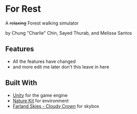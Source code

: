 # For Rest
A ~~relaxing~~ Forest walking simulator

by Chung "Charlie" Chin, Sayed Thurab, and Melissa Santos

## Features
 + All the features have changed
 + and more edit me later don't this leave in here

## Built With
 + [Unity](https://unity3d.com/) for the game engine
 + [Nature Kit](https://www.kenney.nl/assets/nature-kit) for environment
 + [Farland Skies - Cloudy Crown](https://assetstore.unity.com/packages/2d/textures-materials/sky/farland-skies-cloudy-crown-60004) for skybox

